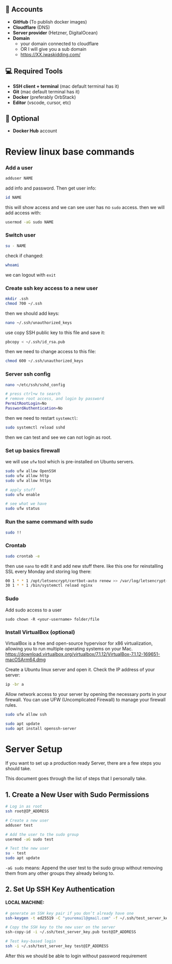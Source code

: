 

## 🔐 Accounts

- **GitHub** (To publish docker images)
- **Cloudflare** (DNS)
- **Server provider** (Hetzner, DigitalOcean)
- **Domain**
  - your domain connected to cloudflare
  - OR I will give you a sub domain
  - https://XX.iwaskidding.com/

## 💻 Required Tools

- **SSH client + terminal** (mac default terminal has it)
- **Git** (mac default terminal has it)
- **Docker** (preferably OrbStack)
- **Editor** (vscode, cursor, etc)


## 🎯 Optional

- **Docker Hub** account




# Review linux base commands

### Add a user
```bash
adduser NAME
```
add info and password. Then get user info:

```bash
id NAME
```
this will show access and we can see user has no `sudo` access.
then we will add access with:
```bash
usermod -aG sudo NAME
```

### Switch user
```bash
su - NAME
```
check if changed:
```bash
whoami
```
we can logout with `exit`

### Create ssh key access to a new user
```bash
mkdir .ssh
chmod 700 ~/.ssh
```
then we should add keys:
```bash
nano ~/.ssh/unauthorized_keys
```
use copy SSH public key to this file and save it:
```bash
pbcopy < ~/.ssh/id_rsa.pub
```
then we need to change access to this file:
```bash
chmod 600 ~/.ssh/unauthorized_keys
```


### Server ssh config
```bash
nano ~/etc/ssh/sshd_config

# press ctrl+w to search
# remove root access, and login by password
PermitRootLogin=No
PasswordAuthentication=No
```
then we need to restart `systemctl`:
```bash
sudo systemctl reload sshd
```
then we can test and see we can not login as root.


### Set up basics firewall
we will use `ufw` tool which is pre-installed on Ubuntu servers.
```bash
sudo ufw allow OpenSSH
sudo ufw allow http
sudo ufw allow https

# apply stuff
sudo ufw enable

# see what we have
sudo ufw status
```


### Run the same command with sudo
```bash
sudo !!
```


### Crontab
```bash
sudo crontab -e
```
then use `nano` to edit it and add new stuff there. like this one for reinstalling SSL every Monday and storing log there:
```bash
00 1 * * 1 /opt/letsencrypt/certbot-auto renew >> /var/log/letsencrypt-renewal.log
30 1 * * 1 /bin/systemctl reload nginx
```

### Sudo
Add sudo access to a user
```
sudo chown -R <your-username> folder/file
```


### Install VirtualBox (optional)

VirtualBox is a free and open-source hypervisor for x86 virtualization, allowing you to run multiple operating systems on your Mac.
https://download.virtualbox.org/virtualbox/7.1.12/VirtualBox-7.1.12-169651-macOSArm64.dmg

Create a Ubuntu linux server and open it.
Check the IP address of your server:


```bash
ip -br a
```

Allow network access to your server by opening the necessary ports in your firewall. You can use UFW (Uncomplicated Firewall) to manage your firewall rules.

```bash
sudo ufw allow ssh

sudo apt update
sudo apt install openssh-server
```


# Server Setup

If you want to set up a production ready Server, there are a few steps you should take.

This document goes through the list of steps that I personally take.


## 1. Create a New User with Sudo Permissions
```bash
# Log in as root
ssh root@IP_ADDRESS

# Create a new user
adduser test

# Add the user to the sudo group
usermod -aG sudo test

# Test the new user
su - test
sudo apt update
```
`-aG sudo` means:
Append the user test to the sudo group without removing them from any other groups they already belong to.


## 2. Set Up SSH Key Authentication

#### LOCAL MACHINE:
```bash
# generate an SSH key pair if you don’t already have one
ssh-keygen -t ed25519 -C "youremail@gmail.com" -f ~/.ssh/test_server_key

# Copy the SSH key to the new user on the server
ssh-copy-id -i ~/.ssh/test_server_key.pub test@IP_ADDRESS

# Test key-based login
ssh -i ~/.ssh/test_server_key test@IP_ADDRESS
```

After this we should be able to login without password requirement
